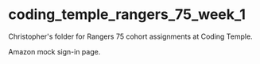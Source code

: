 # coding_temple_rangers_75_week_1
Christopher's folder for Rangers 75 cohort assignments at Coding Temple.

Amazon mock sign-in page.
